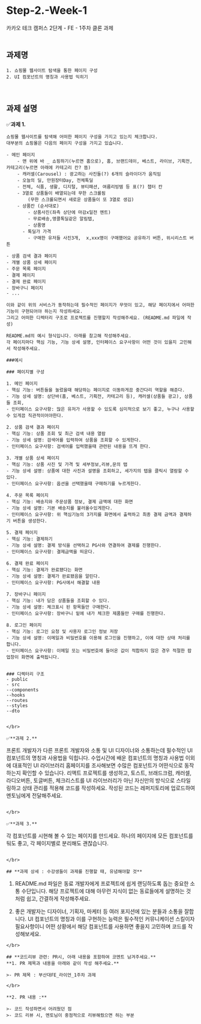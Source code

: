 # Step-2.-Week-1
카카오 테크 캠퍼스 2단계 - FE - 1주차 클론 과제
</br>
</br>
## **과제명**
```
1. 쇼핑몰 웹사이트 탐색을 통한 페이지 구성
2. UI 컴포넌트의 명칭과 사용법 익히기
```
</br>

## **과제 설명**

✅**과제 1.**
```
쇼핑몰 웹사이트를 탐색해 어떠한 페이지 구성을 가지고 있는지 체크합니다. 
대부분의 쇼핑몰은 다음의 페이지 구성을 가지고 있습니다.

- 메인 페이지
	- 맨 위에 바 _ 쇼핑하기(누르면 홈으로), 홈, 브랜드데이, 베스트, 라이브, 기획전, 카테고리(누르면 아래에 카테고리 칸? 뜸)
	- 캐러셀(Carousel) : 광고하는 사진들(?) 6개의 슬라이더가 움직임
	- 오늘의 딜, 만원장터Day, 전체톡딜
	- 전체, 식품, 생활, 디지털, 뷰티패션, 여름리빙템 등 표(?) 챕터 칸
	- 3열로 상품들이 배열되는데 무한 스크롤됨
		(무한 스크롤되면서 새로운 상품들이 또 3열로 생김)
	- 상품칸 (순서대로)
		- 상품사진(좌측 상단에 마감x일전 멘트)
		- 무료배송,앵콜톡딜같은 알림탭,
		- 상품명
	  - 톡딜가 가격
		- 구매한 유저들 사진3개,  x,xxx명이 구매했어요 공유하기 버튼, 위시리스트 버튼

- 상품 검색 결과 페이지
- 개별 상품 상세 페이지
- 주문 목록 페이지
- 결제 페이지
- 결제 완료 페이지
- 장바구니 페이지
- ...

이와 같이 위의 서비스가 동작하는데 필수적인 페이지가 무엇이 있고, 해당 페이지에서 어떠한 기능이 구현되어야 하는지 작성하세요. 
그리고 어떠한 디렉터리 구조로 프로젝트를 진행할지 작성해주세요. (README.md 파일에 작성)
```

```
README.md의 예시 형식입니다. 아래를 참고해 작성해주세요. 
각 페이지마다 핵심 기능, 기능 상세 설명, 인터페이스 요구사항이 어떤 것이 있을지 고민해서 작성해주세요.

###예시

### 페이지별 구성

1. 메인 페이지
- 핵심 기능: 버튼들을 눌렀을때 해당하는 페이지로 이동하게끔 중간다리 역할을 해준다.
- 기능 상세 설명: 상단바(홈, 베스트, 기획전, 카테고리 등), 캐러셀(상품들 광고), 상품들 조회,
- 인터페이스 요구사항: 많은 유저가 사용할 수 있도록 심미적으로 보기 좋고, 누구나 사용할 수 있게끔 직관적이어야한다.

2. 상품 검색 결과 페이지
- 핵심 기능: 상품 조회 및 최근 검색 내용 열람
- 기능 상세 설명: 검색어를 입력하여 상품을 조회할 수 있게한다.
- 인터페이스 요구사항: 검색어를 입력했을때 관련된 내용을 뜨게 한다.

3. 개별 상품 상세 페이지
- 핵심 기능: 상품 사진 및 가격 및 세부정보,리뷰,문의 탭
- 기능 상세 설명: 상품에 대한 사진과 설명을 조회하고, 세가지의 탭을 클릭시 열람할 수 있다.
- 인터페이스 요구사항: 옵션을 선택했을때 구매하기를 누르게한다.

4. 주문 목록 페이지
- 핵심 기능: 배송지와 주문상품 정보, 결제 금액에 대한 화면
- 기능 상세 설명: 기본 배송지를 불러올수있게한다.
- 인터페이스 요구사항: 위 핵심기능의 3가지를 화면에서 출력하고 최종 결제 금액과 결제하기 버튼을 생성한다.

5. 결제 페이지
- 핵심 기능: 결제하기
- 기능 상세 설명: 결제 방식을 선택하고 PG사와 연결하여 결제를 진행한다. 
- 인터페이스 요구사항: 결제금액을 띄운다. 

6. 결제 완료 페이지
- 핵심 기능: 결제가 완료됐다는 화면
- 기능 상세 설명: 결제가 완료됐음을 알린다.
- 인터페이스 요구사항: PG사에서 해결할 내용

7. 장바구니 페이지
- 핵심 기능: 내가 담은 상품들을 조회할 수 있다.
- 기능 상세 설명: 체크표시 된 항목들만 구매한다.
- 인터페이스 요구사항: 장바구니 밑에 내가 체크한 제품들만 구매를 진행한다.

8. 로그인 페이지
- 핵심 기능: 로그인 요청 및 사용자 로그인 정보 저장
- 기능 상세 설명: 이메일과 비밀번호를 이용해 로그인을 진행하고, 이에 대한 상태 처리를 합니다.
- 인터페이스 요구사항: 이메일 또는 비밀번호에 들어온 값이 적합하지 않은 경우 적절한 팝업창이 화면에 출력됩니다.


### 디렉터리 구조
- public
- src
--components
--hooks
--routes
--styles
--dto


</br>

✅**과제 2.**

```
프론트 개발자가 다른 프론트 개발자와 소통 및 UI 디자이너와 소통하는데 필수적인 UI 컴포넌트의 명칭과 사용법을 익힙니다.
수업시간에 배운 컴포넌트의 명칭과 사용법 이외에 대표적인 UI 라이브러리 홈페이지를 조사해보면 수많은 컴포넌트가 어떤식으로 동작하는지 확인할 수 있습니다.
리액트 프로젝트를 생성하고, 토스트, 브래드크럼, 캐러셀, 라디오버튼, 토글버튼, 체크리스트를 UI 라이브러리가 아닌 자신만의 방식으로 스타일링하고 상태 관리를 적용해 코드를 작성하세요.
작성된 코드는 레퍼지토리에 업로드하여 멘토님에게 전달해주세요.
```

</br>

✅**과제 3.**

```
각 컴포넌트를 시현해 볼 수 있는 페이지를 만드세요. 
하나의 페이지에 모든 컴포넌트를 둬도 좋고, 각 페이지별로 분리해도 괜찮습니다.
```

</br>

## **과제 상세 : 수강생들이 과제를 진행할 때, 유념해야할 것**
```
1. README.md 파일은 동료 개발자에게 프로젝트에 쉽게 랜딩하도록 돕는 중요한 소통 수단입니다. 
해당 프로젝트에 대해 아무런 지식이 없는 동료들에게 설명하는 것처럼 쉽고, 간결하게 작성해주세요.

2. 좋은 개발자는 디자이너, 기획자, 마케터 등 여러 포지션에 있는 분들과 소통을 잘합니다. 
UI 컴포넌트의 명칭과 이를 구현하는 능력은 필수적인 커뮤니케이션 스킬이자 필요사항이니 어떤 상황에서 해당 컴포넌트를 사용하면 좋을지 고민하며 코드를 작성해보세요.
```
</br>

## **코드리뷰 관련: PR시, 아래 내용을 포함하여 코멘트 남겨주세요.**
**1. PR 제목과 내용을 아래와 같이 작성 해주세요.**

>- PR 제목 : 부산대FE_라이언_1주차 과제

</br>

**2. PR 내용 :**

>- 코드 작성하면서 어려웠던 점
>- 코드 리뷰 시, 멘토님이 중점적으로 리뷰해줬으면 하는 부분
